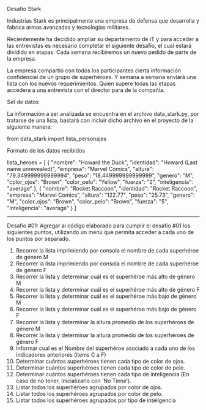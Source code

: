 ﻿Desafio Stark 


Industrias Stark es principalmente una empresa de defensa que desarrolla y fabrica armas avanzadas y tecnologías militares.
  

Recientemente ha decidido ampliar su departamento de IT y para acceder a las entrevistas es necesario completar el siguiente desafío, el cual estará dividido en etapas. Cada semana recibiremos un nuevo pedido de parte de la empresa.


  



La empresa compartió con todos los participantes cierta información confidencial de un grupo de superhéroes.  Y semana a semana enviará una lista con los nuevos requerimientos. Quien supere todas las etapas accedera a una entrevista con el director para  de la compañía.


Set de datos


La información a ser analizada se encuentra en el archivo data_stark.py,  por tratarse de una lista, bastará con incluir dicho archivo en el proyecto de la siguiente manera:


from data_stark import lista_personajes


Formato de los datos recibidos


lista_heroes =
[
 {
   "nombre": "Howard the Duck",
   "identidad": "Howard (Last name unrevealed)",
   "empresa": "Marvel Comics",
   "altura": "79.349999999999994",
   "peso": "18.449999999999999",
   "genero": "M",
   "color_ojos": "Brown",
   "color_pelo": "Yellow",
   "fuerza": "2",
   "inteligencia": "average"
 },
 {
   "nombre": "Rocket Raccoon",
   "identidad": "Rocket Raccoon",
   "empresa": "Marvel Comics",
   "altura": "122.77",
   "peso": "25.73",
   "genero": "M",
   "color_ojos": "Brown",
   "color_pelo": "Brown",
   "fuerza": "5",
   "inteligencia": "average"
 }
]




________________


Desafío #01:
Agregar al código elaborado para cumplir el desafío #01 los siguientes puntos, utilizando un menú que permita acceder a cada uno de los puntos por separado.
1. Recorrer la lista imprimiendo por consola el nombre de cada superhéroe de género M
2. Recorrer la lista imprimiendo por consola el nombre de cada superhéroe de género F
3. Recorrer la lista y determinar cuál es el superhéroe más alto de género M 
4. Recorrer la lista y determinar cuál es el superhéroe más alto de género F 
5. Recorrer la lista y determinar cuál es el superhéroe más bajo  de género M 
6. Recorrer la lista y determinar cuál es el superhéroe más bajo  de género F 
7. Recorrer la lista y determinar la altura promedio de los  superhéroes de género M
8. Recorrer la lista y determinar la altura promedio de los  superhéroes de género F
9. Informar cual es el Nombre del superhéroe asociado a cada uno de los indicadores anteriores (ítems C a F)
10. Determinar cuántos superhéroes tienen cada tipo de color de ojos.
11. Determinar cuántos superhéroes tienen cada tipo de color de pelo.
12. Determinar cuántos superhéroes tienen cada tipo de inteligencia (En caso de no tener, Inicializarlo con ‘No Tiene’). 
13. Listar todos los superhéroes agrupados por color de ojos.
14. Listar todos los superhéroes agrupados por color de pelo.
15. Listar todos los superhéroes agrupados por tipo de inteligencia